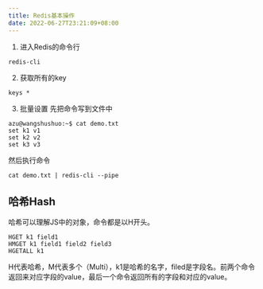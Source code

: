 ```yaml
---
title: Redis基本操作
date: 2022-06-27T23:21:09+08:00
---
```


1. 进入Redis的命令行
```shell
redis-cli
```

2. 获取所有的key
```shell
keys *
```

3. 批量设置
先把命令写到文件中
```shell
azu@wangshushuo:~$ cat demo.txt
set k1 v1
set k2 v2
set k3 v3
```
然后执行命令
```shell
cat demo.txt | redis-cli --pipe
```

## 哈希Hash
哈希可以理解JS中的对象，命令都是以H开头。
```shell
HGET k1 field1
HMGET k1 field1 field2 field3
HGETALL k1
```
H代表哈希，M代表多个（Multi），k1是哈希的名字，filed是字段名。前两个命令返回来对应字段的value，最后一个命令返回所有的字段和对应的value。
